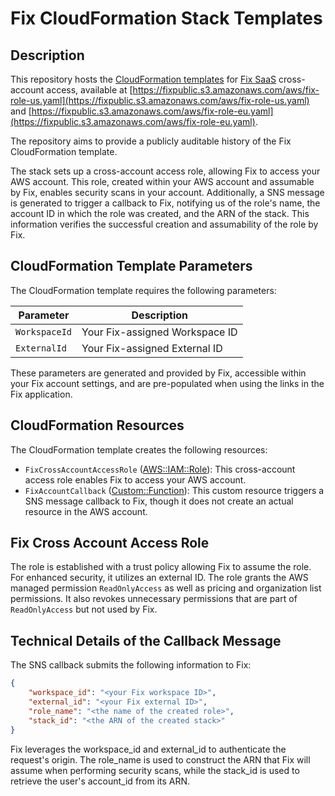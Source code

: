 # Fix CloudFormation Stack Templates

## Description

This repository hosts the [CloudFormation templates](https://console.aws.amazon.com/cloudformation/home#/stacks/create/review?templateURL=https://fixpublic.s3.amazonaws.com/aws/fix-role-dev-eu.yaml&stackName=FixAccess&param_WorkspaceId=00000000-0000-0000-0000-000000000000&param_ExternalId=00000000-0000-0000-0000-000000000000) for [Fix SaaS](https://fix.security/) cross-account access, available at [https://fixpublic.s3.amazonaws.com/aws/fix-role-us.yaml](https://fixpublic.s3.amazonaws.com/aws/fix-role-us.yaml) and [https://fixpublic.s3.amazonaws.com/aws/fix-role-eu.yaml](https://fixpublic.s3.amazonaws.com/aws/fix-role-eu.yaml).

The repository aims to provide a publicly auditable history of the Fix CloudFormation template.

The stack sets up a cross-account access role, allowing Fix to access your AWS account. This role, created within your AWS account and assumable by Fix, enables security scans in your account. Additionally, a SNS message is generated to trigger a callback to Fix, notifying us of the role's name, the account ID in which the role was created, and the ARN of the stack. This information verifies the successful creation and assumability of the role by Fix.

## CloudFormation Template Parameters

The CloudFormation template requires the following parameters:

| Parameter | Description |
| ---------- | ---------- |
| `WorkspaceId` | Your Fix-assigned Workspace ID |
| `ExternalId`  | Your Fix-assigned External ID  |

These parameters are generated and provided by Fix, accessible within your Fix account settings, and are pre-populated when using the links in the Fix application.

## CloudFormation Resources

The CloudFormation template creates the following resources:

* `FixCrossAccountAccessRole` ([AWS::IAM::Role](https://docs.aws.amazon.com/AWSCloudFormation/latest/UserGuide/aws-resource-iam-role.html)): This cross-account access role enables Fix to access your AWS account.
* `FixAccountCallback` ([Custom::Function](https://docs.aws.amazon.com/AWSCloudFormation/latest/UserGuide/template-custom-resources-lambda.html)): This custom resource triggers a SNS message callback to Fix, though it does not create an actual resource in the AWS account.

## Fix Cross Account Access Role

The role is established with a trust policy allowing Fix to assume the role. For enhanced security, it utilizes an external ID. The role grants the AWS managed permission `ReadOnlyAccess` as well as pricing and organization list permissions. It also revokes unnecessary permissions that are part of `ReadOnlyAccess` but not used by Fix.

## Technical Details of the Callback Message

The SNS callback submits the following information to Fix:

```json
{
    "workspace_id": "<your Fix workspace ID>",
    "external_id": "<your Fix external ID>",
    "role_name": "<the name of the created role>",
    "stack_id": "<the ARN of the created stack>"
}
```

Fix leverages the workspace_id and external_id to authenticate the request's origin. The role_name is used to construct the ARN that Fix will assume when performing security scans, while the stack_id is used to retrieve the user's account_id from its ARN.
